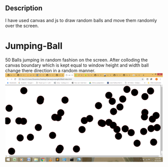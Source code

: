 
## Description
I have used canvas and js to draw random balls and move them randomly over the screen.

# Jumping-Ball
 50 Balls jumping in random fashion on the screen.
 After colloding the canvas boundary which is kept equal to window height and width ball change there direction in a random manner.
 ![](images/Screenshot%20(66).png)
